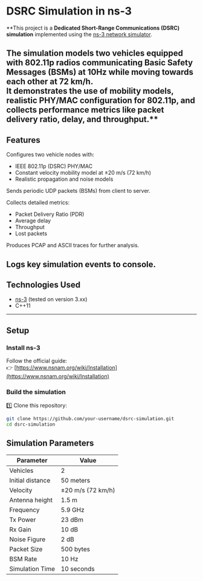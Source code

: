 # DSRC Simulation in ns-3

**This project is a **Dedicated Short-Range Communications (DSRC) simulation** implemented using the [ns-3 network simulator](https://www.nsnam.org/).  

The simulation models two vehicles equipped with 802.11p radios communicating Basic Safety Messages (BSMs) at 10Hz while moving towards each other at 72 km/h.  
It demonstrates the use of mobility models, realistic PHY/MAC configuration for 802.11p, and collects performance metrics like packet delivery ratio, delay, and throughput.**
---

## Features

Configures two vehicle nodes with:
- IEEE 802.11p (DSRC) PHY/MAC
- Constant velocity mobility model at ±20 m/s (72 km/h)
- Realistic propagation and noise models

Sends periodic UDP packets (BSMs) from client to server.

Collects detailed metrics:
- Packet Delivery Ratio (PDR)
- Average delay
- Throughput
- Lost packets

Produces PCAP and ASCII traces for further analysis.

Logs key simulation events to console.
---

## Technologies Used

- [ns-3](https://www.nsnam.org/) (tested on version 3.xx)
- C++11
---

## Setup

### Install ns-3
Follow the official guide:  
👉 [https://www.nsnam.org/wiki/Installation](https://www.nsnam.org/wiki/Installation)

### Build the simulation

1️⃣ Clone this repository:
```bash
git clone https://github.com/your-username/dsrc-simulation.git
cd dsrc-simulation
```

## Simulation Parameters

| **Parameter**         | **Value**         |
|-------------------------|-------------------|
| Vehicles                | 2                 |
| Initial distance        | 50 meters         |
| Velocity                | ±20 m/s (72 km/h)|
| Antenna height          | 1.5 m             |
| Frequency               | 5.9 GHz           |
| Tx Power                | 23 dBm            |
| Rx Gain                 | 10 dB             |
| Noise Figure            | 2 dB              |
| Packet Size             | 500 bytes         |
| BSM Rate                | 10 Hz             |
| Simulation Time         | 10 seconds        |

